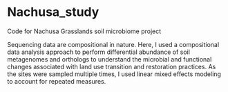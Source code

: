 # Nachusa_study
Code for Nachusa Grasslands soil microbiome project

Sequencing data are compositional in nature. Here, I used a compositional data analysis approach to perform differential abundance of soil metagenomes and orthologs to understand the microbial and functional changes associated with land use transition and restoration practices. As the sites were sampled multiple times, I used linear mixed effects modeling to account for repeated measures.
